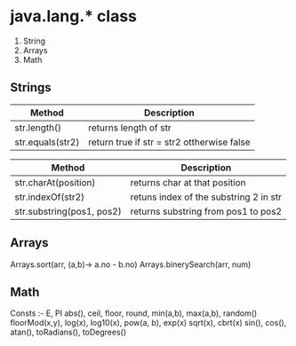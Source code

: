 # java.lang.\* class

1. String
2. Arrays
3. Math

## Strings

| Method           | Description                                |
| ---------------- | ------------------------------------------ |
| str.length()     | returns length of str                      |
| str.equals(str2) | return true if str = str2 ottherwise false |

| Method                    | Description                            |
| ------------------------- | -------------------------------------- |
| str.charAt(position)      | returns char at that position          |
| str.indexOf(str2)         | retuns index of the substring 2 in str |
| str.substring(pos1, pos2) | returns substring from pos1 to pos2    |

## Arrays

Arrays.sort(arr, (a,b)-> a.no - b.no)
Arrays.binerySearch(arr, num)

## Math

Consts :- E, PI
abs(), ceil, floor, round, min(a,b), max(a,b), random()
floorMod(x,y), log(x), log10(x), pow(a, b), exp(x)
sqrt(x), cbrt(x)
sin(), cos(), atan(), toRadians(), toDegrees()

